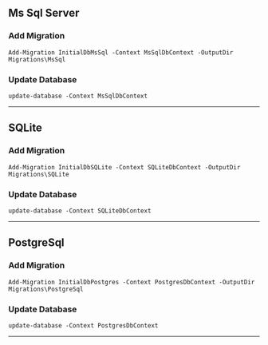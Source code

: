 
## Ms Sql Server

### Add Migration 

`Add-Migration InitialDbMsSql -Context MsSqlDbContext -OutputDir Migrations\MsSql`

### Update Database

`update-database -Context MsSqlDbContext`

---

## SQLite

### Add Migration 

`Add-Migration InitialDbSQLite -Context SQLiteDbContext -OutputDir Migrations\SQLite`

### Update Database

`update-database -Context SQLiteDbContext`

---

## PostgreSql

### Add Migration 

`Add-Migration InitialDbPostgres -Context PostgresDbContext -OutputDir Migrations\PostgreSql`

### Update Database

`update-database -Context PostgresDbContext`

---